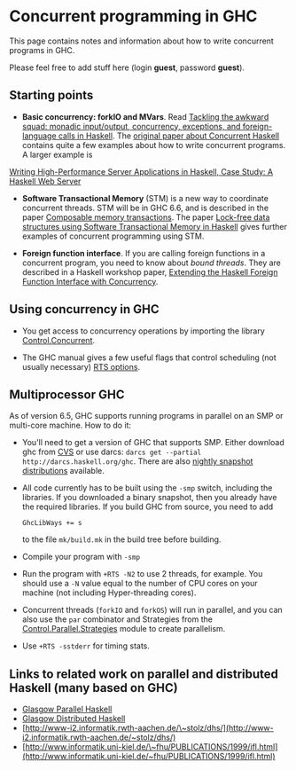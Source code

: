 # Concurrent programming in GHC


This page contains notes and information about how to write concurrent programs in GHC.


Please feel free to add stuff here (login **guest**, password **guest**).

## Starting points

- **Basic concurrency: forkIO and MVars**.  Read [Tackling the awkward squad: monadic input/output, concurrency, exceptions, and foreign-language calls in Haskell](http://research.microsoft.com/Users/simonpj/papers/marktoberdorf/marktoberdorf.ps.gz).
  The [original paper about Concurrent Haskell](http://www.haskell.org/ghc/docs/papers/concurrent-haskell.ps.gz) contains quite a few examples about how to write concurrent programs.  A larger example is 

[Writing High-Performance Server Applications in Haskell, Case Study: A Haskell Web Server](http://www.haskell.org/~simonmar/papers/web-server.ps.gz)

- **Software Transactional Memory** (STM) is a new way to coordinate concurrent threads. STM will be in GHC 6.6, and is described in the paper [Composable memory transactions](http://research.microsoft.com/~simonpj/papers/stm/index.htm).  The paper [Lock-free data structures using Software Transactional Memory in Haskell](http://research.microsoft.com/~simonpj/papers/stm/lock-free.htm) gives further examples of concurrent programming using STM.

- **Foreign function interface**.  If you are calling foreign functions in a concurrent program, you need to know about *bound threads*.  They are described in a Haskell workshop paper, [Extending the Haskell Foreign Function Interface with Concurrency](http://research.microsoft.com/~simonpj/Papers/conc-ffi/index.htm).

## Using concurrency in GHC

- You get access to concurrency operations by importing the library [Control.Concurrent](http://www.haskell.org/ghc/docs/latest/html/libraries/base/Control-Concurrent.html).

- The GHC manual gives a few useful flags that control scheduling (not usually necessary) [RTS options](http://www.haskell.org/ghc/docs/latest/html/users_guide/sec-using-parallel.html#parallel-rts-opts).

## Multiprocessor GHC


As of version 6.5, GHC supports running programs in parallel on an SMP or multi-core machine.  How to do it:

- You'll need to get a version of GHC that supports SMP.  Either download ghc from [CVS](http://www.haskell.org/ghc/docs/latest/html/building/sec-cvs.html) or use darcs: `darcs get --partial http://darcs.haskell.org/ghc`.  There are also [nightly snapshot distributions](http://www.haskell.org/ghc/dist/current/dist) available.

- All code currently has to be built using the `-smp` switch, including the libraries.  If you downloaded a binary snapshot, then you already have the required libraries.  If you build GHC from source, you need to add

  ```wiki
  GhcLibWays += s
  ```

  to the file `mk/build.mk` in the build tree before building.

- Compile your program with `-smp`

- Run the program with `+RTS -N2` to use 2 threads, for example.  You should use a `-N` value equal to the number of CPU cores on your machine (not including Hyper-threading cores).

- Concurrent threads (`forkIO` and `forkOS`) will run in parallel, and you can also use the `par` combinator and Strategies from the [Control.Parallel.Strategies](http://www.haskell.org/ghc/docs/latest/html/libraries/base/Control-Parallel-Strategies.html) module to create parallelism.

- Use `+RTS -sstderr` for timing stats.

## Links to related work on parallel and distributed Haskell (many based on GHC)

- [Glasgow Parallel Haskell](http://www.macs.hw.ac.uk/~dsg/gph/)
- [Glasgow Distributed Haskell](http://www.macs.hw.ac.uk/~dsg/gdh/)
- [http://www-i2.informatik.rwth-aachen.de/\~stolz/dhs/](http://www-i2.informatik.rwth-aachen.de/~stolz/dhs/)
- [http://www.informatik.uni-kiel.de/\~fhu/PUBLICATIONS/1999/ifl.html](http://www.informatik.uni-kiel.de/~fhu/PUBLICATIONS/1999/ifl.html)